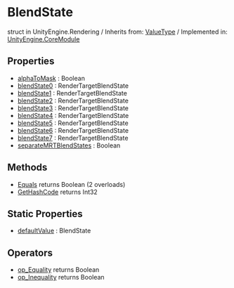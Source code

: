 # BlendState
struct in UnityEngine.Rendering
 / Inherits from: <a href="https://docs.unity3d.com/6000.0/Documentation/ScriptReference/ValueType.html">ValueType</a> / Implemented in: <a href="https://docs.unity3d.com/6000.0/Documentation/ScriptReference/UnityEngine.CoreModule.html">UnityEngine.CoreModule</a>
## Properties
- <a href="https://docs.unity3d.com/6000.0/Documentation/ScriptReference/BlendState-alphaToMask.html">alphaToMask</a> : Boolean
- <a href="https://docs.unity3d.com/6000.0/Documentation/ScriptReference/BlendState-blendState0.html">blendState0</a> : RenderTargetBlendState
- <a href="https://docs.unity3d.com/6000.0/Documentation/ScriptReference/BlendState-blendState1.html">blendState1</a> : RenderTargetBlendState
- <a href="https://docs.unity3d.com/6000.0/Documentation/ScriptReference/BlendState-blendState2.html">blendState2</a> : RenderTargetBlendState
- <a href="https://docs.unity3d.com/6000.0/Documentation/ScriptReference/BlendState-blendState3.html">blendState3</a> : RenderTargetBlendState
- <a href="https://docs.unity3d.com/6000.0/Documentation/ScriptReference/BlendState-blendState4.html">blendState4</a> : RenderTargetBlendState
- <a href="https://docs.unity3d.com/6000.0/Documentation/ScriptReference/BlendState-blendState5.html">blendState5</a> : RenderTargetBlendState
- <a href="https://docs.unity3d.com/6000.0/Documentation/ScriptReference/BlendState-blendState6.html">blendState6</a> : RenderTargetBlendState
- <a href="https://docs.unity3d.com/6000.0/Documentation/ScriptReference/BlendState-blendState7.html">blendState7</a> : RenderTargetBlendState
- <a href="https://docs.unity3d.com/6000.0/Documentation/ScriptReference/BlendState-separateMRTBlendStates.html">separateMRTBlendStates</a> : Boolean
## Methods
- <a href="https://docs.unity3d.com/6000.0/Documentation/ScriptReference/BlendState.Equals.html">Equals</a> returns Boolean (2 overloads)
- <a href="https://docs.unity3d.com/6000.0/Documentation/ScriptReference/BlendState.GetHashCode.html">GetHashCode</a> returns Int32
## Static Properties
- <a href="https://docs.unity3d.com/6000.0/Documentation/ScriptReference/BlendState-defaultValue.html">defaultValue</a> : BlendState
## Operators
- <a href="https://docs.unity3d.com/6000.0/Documentation/ScriptReference/BlendState.op_Equality.html">op_Equality</a> returns Boolean
- <a href="https://docs.unity3d.com/6000.0/Documentation/ScriptReference/BlendState.op_Inequality.html">op_Inequality</a> returns Boolean
